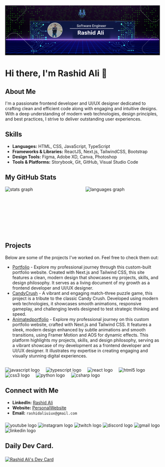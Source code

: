 
![logo](https://github.com/Rashid-Aly/Dev.readme-profile/blob/main/Github%20Banner.png)

# Hi there, I'm Rashid Ali 👋

## About Me
I'm a passionate frontend developer and UI/UX designer dedicated to crafting clean and efficient code along with engaging and intuitive designs. With a deep understanding of modern web technologies, design principles, and best practices, I strive to deliver outstanding user experiences.

## Skills
- **Languages:** HTML, CSS, JavaScript, TypeScript
- **Frameworks & Libraries:** ReactJS, Next.js, TailwindCSS, Bootstrap
- **Design Tools:** Figma, Adobe XD, Canva, Photoshop
- **Tools & Platforms:** Storybook, Git, GitHub, Visual Studio Code

## My GitHub Stats

<div style="display: flex; justify-content: space-between; align-items: start; width: 100%; ">
  <img src="https://github-readme-stats.vercel.app/api?username=Rashid-Aly&hide_title=false&hide_rank=false&show_icons=true&include_all_commits=true&count_private=true&disable_animations=false&theme=dracula&locale=en&hide_border=false" 
       style="flex: 1; height: 150px; max-width: 48%; object-fit: contain;" alt="stats graph" />
  <img src="https://github-readme-stats.vercel.app/api/top-langs?username=Rashid-Aly&locale=en&hide_title=false&layout=compact&card_width=495&langs_count=5&theme=dracula&hide_border=false" 
       style="flex: 1; height: 150px; max-width: 48%; object-fit: contain;" alt="languages graph" />
</div>



## Projects

Below are some of the projects I've worked on. Feel free to check them out:
- [Portfolio](https://github.com/Rashid-Aly/next-portfolio) - Explore my professional journey through this custom-built portfolio website. Created with Next.js and Tailwind CSS, this site features a clean, modern design that showcases my projects, skills, and design philosophy. It serves as a living document of my growth as a frontend developer and UI/UX designer.
- [CandyCrush](https://github.com/Rashid-Aly/Candy-crush) - A vibrant and engaging match-three puzzle game, this project is a tribute to the classic Candy Crush. Developed using modern web technologies, it showcases smooth animations, responsive gameplay, and challenging levels designed to test strategic thinking and speed.
- [Animatedportfolio](https://github.com/Rashid-Aly/Nexjs_portfolio_animated) - Explore my professional journey on this custom portfolio website, crafted with Next.js and Tailwind CSS. It features a sleek, modern design enhanced by subtle animations and smooth transitions, using Framer Motion and AOS for dynamic effects. This platform highlights my projects, skills, and design philosophy, serving as a vibrant showcase of my development as a frontend developer and UI/UX designer. It illustrates my expertise in creating engaging and visually stunning digital experiences.

## 

<div align="left">
  <img src="https://cdn.jsdelivr.net/gh/devicons/devicon/icons/javascript/javascript-original.svg" height="30" alt="javascript logo"  />
  <img width="12" />
  <img src="https://cdn.jsdelivr.net/gh/devicons/devicon/icons/typescript/typescript-original.svg" height="30" alt="typescript logo"  />
  <img width="12" />
  <img src="https://cdn.jsdelivr.net/gh/devicons/devicon/icons/react/react-original.svg" height="30" alt="react logo"  />
  <img width="12" />
  <img src="https://cdn.jsdelivr.net/gh/devicons/devicon/icons/html5/html5-original.svg" height="30" alt="html5 logo"  />
  <img width="12" />
  <img src="https://cdn.jsdelivr.net/gh/devicons/devicon/icons/css3/css3-original.svg" height="30" alt="css3 logo"  />
  <img width="12" />
  <img src="https://cdn.jsdelivr.net/gh/devicons/devicon/icons/python/python-original.svg" height="30" alt="python logo"  />
  <img width="12" />
  <img src="https://cdn.jsdelivr.net/gh/devicons/devicon/icons/csharp/csharp-original.svg" height="30" alt="csharp logo"  />
</div>

## Connect with Me
- **LinkedIn:** [Rashid Ali](https://www.linkedin.com/in/rashid-ali-918823226)
- **Website:** [PersonalWebsite](https://yourwebsite.com)
- **Email:** `rashidaliuiux@gmail.com`

###

<div align="left">
  <img src="https://img.shields.io/static/v1?message=Youtube&logo=youtube&label=&color=FF0000&logoColor=white&labelColor=&style=for-the-badge" height="35" alt="youtube logo"  />
  <img src="https://img.shields.io/static/v1?message=Instagram&logo=instagram&label=&color=E4405F&logoColor=white&labelColor=&style=for-the-badge" height="35" alt="instagram logo"  />
  <img src="https://img.shields.io/static/v1?message=Twitch&logo=twitch&label=&color=9146FF&logoColor=white&labelColor=&style=for-the-badge" height="35" alt="twitch logo"  />
  <img src="https://img.shields.io/static/v1?message=Discord&logo=discord&label=&color=7289DA&logoColor=white&labelColor=&style=for-the-badge" height="35" alt="discord logo"  />
  <img src="https://img.shields.io/static/v1?message=Gmail&logo=gmail&label=&color=D14836&logoColor=white&labelColor=&style=for-the-badge" height="35" alt="gmail logo"  />
  <img src="https://img.shields.io/static/v1?message=LinkedIn&logo=linkedin&label=&color=0077B5&logoColor=white&labelColor=&style=for-the-badge" height="35" alt="linkedin logo"  />
</div>

###
## Daily Dev Card.
###
<a href="https://app.daily.dev/rashidaliuiux"><img src="https://api.daily.dev/devcards/v2/1qY2ljaXSm5rsIuGuoVwJ.png?type=wide&r=7e0" width="652" alt="Rashid Ali's Dev Card"/></a>









